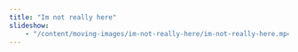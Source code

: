 ```yaml
---
title: "Im not really here"
slideshow:
    - "/content/moving-images/im-not-really-here/im-not-really-here.mp4"
---
```

